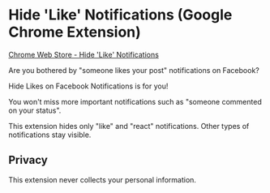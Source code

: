 Hide 'Like' Notifications (Google Chrome Extension)
==============================================================

[Chrome Web Store - Hide 'Like' Notifications](https://chrome.google.com/webstore/detail/hide-likes-on-facebook-no/kbfakkkdllpodegeoggpfcmjabodhpca)

Are you bothered by "someone likes your post" notifications on Facebook?

Hide Likes on Facebook Notifications is for you!

You won't miss more important notifications such as "someone commented on your status".

This extension hides only "like" and "react" notifications. Other types of notifications stay visible.

## Privacy

This extension never collects your personal information.
